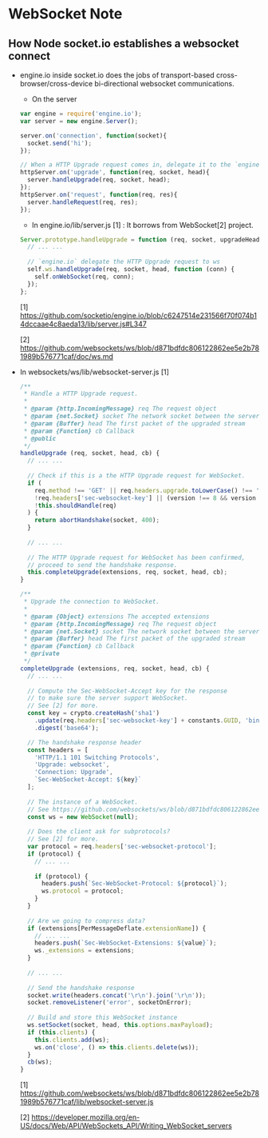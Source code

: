 # WebSocket Note

## How Node socket.io establishes a websocket connect

* engine.io inside socket.io does the jobs of transport-based cross-browser/cross-device bi-directional websocket communications.

  * On the server
  ```js
  var engine = require('engine.io');
  var server = new engine.Server();

  server.on('connection', function(socket){
    socket.send('hi');
  });

  // When a HTTP Upgrade request comes in, delegate it to the `engine.io` server.
  httpServer.on('upgrade', function(req, socket, head){
    server.handleUpgrade(req, socket, head);
  });
  httpServer.on('request', function(req, res){
    server.handleRequest(req, res);
  });
  ```
  
  * In engine.io/lib/server.js [1] : It borrows from WebSocket[2] project.
  
  ```js
  Server.prototype.handleUpgrade = function (req, socket, upgradeHead) {
    // ... ...
    
    // `engine.io` delegate the HTTP Upgrade request to ws
    self.ws.handleUpgrade(req, socket, head, function (conn) {
      self.onWebSocket(req, conn);
    });
  };
  ```
  [1] https://github.com/socketio/engine.io/blob/c6247514e231566f70f074b14dccaae4c8aeda13/lib/server.js#L347
  
  [2] https://github.com/websockets/ws/blob/d871bdfdc806122862ee5e2b781989b576771caf/doc/ws.md
  
* In websockets/ws/lib/websocket-server.js [1]
  ```js
  /**
   * Handle a HTTP Upgrade request.
   *
   * @param {http.IncomingMessage} req The request object
   * @param {net.Socket} socket The network socket between the server and client
   * @param {Buffer} head The first packet of the upgraded stream
   * @param {Function} cb Callback
   * @public
   */
  handleUpgrade (req, socket, head, cb) {
    // ... ...
    
    // Check if this is a the HTTP Upgrade request for WebSocket.
    if (
      req.method !== 'GET' || req.headers.upgrade.toLowerCase() !== 'websocket' ||
      !req.headers['sec-websocket-key'] || (version !== 8 && version !== 13) ||
      !this.shouldHandle(req)
    ) {
      return abortHandshake(socket, 400);
    }
    
    // ... ...
    
    // The HTTP Upgrade request for WebSocket has been confirmed,
    // proceed to send the handshake response.
    this.completeUpgrade(extensions, req, socket, head, cb);
  }
  
  /**
   * Upgrade the connection to WebSocket.
   *
   * @param {Object} extensions The accepted extensions
   * @param {http.IncomingMessage} req The request object
   * @param {net.Socket} socket The network socket between the server and client
   * @param {Buffer} head The first packet of the upgraded stream
   * @param {Function} cb Callback
   * @private
   */
  completeUpgrade (extensions, req, socket, head, cb) {
    // ... ...
    
    // Compute the Sec-WebSocket-Accept key for the response 
    // to make sure the server support WebSocket.
    // See [2] for more.
    const key = crypto.createHash('sha1')
      .update(req.headers['sec-websocket-key'] + constants.GUID, 'binary')
      .digest('base64');

    // The handshake response header
    const headers = [
      'HTTP/1.1 101 Switching Protocols',
      'Upgrade: websocket',
      'Connection: Upgrade',
      `Sec-WebSocket-Accept: ${key}`
    ];
    
    // The instance of a WebSocket.
    // See https://github.com/websockets/ws/blob/d871bdfdc806122862ee5e2b781989b576771caf/doc/ws.md#class-websocket
    const ws = new WebSocket(null);
    
    // Does the client ask for subprotocols?
    // See [2] for more.
    var protocol = req.headers['sec-websocket-protocol'];
    if (protocol) {
      // ... ...
      
      if (protocol) {
        headers.push(`Sec-WebSocket-Protocol: ${protocol}`);
        ws.protocol = protocol;
      }
    }
    
    // Are we going to compress data?
    if (extensions[PerMessageDeflate.extensionName]) {
      // ... ...
      headers.push(`Sec-WebSocket-Extensions: ${value}`);
      ws._extensions = extensions;
    }
    
    // ... ...
    
    // Send the handshake response
    socket.write(headers.concat('\r\n').join('\r\n'));
    socket.removeListener('error', socketOnError);
    
    // Build and store this WebSocket instance
    ws.setSocket(socket, head, this.options.maxPayload);
    if (this.clients) {
      this.clients.add(ws);
      ws.on('close', () => this.clients.delete(ws));
    }
    cb(ws);
  }
  ```
  [1] https://github.com/websockets/ws/blob/d871bdfdc806122862ee5e2b781989b576771caf/lib/websocket-server.js
  
  [2] https://developer.mozilla.org/en-US/docs/Web/API/WebSockets_API/Writing_WebSocket_servers



